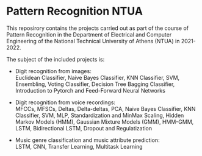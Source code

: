 # Pattern Recognition NTUA

This reposirory contains the projects carried out as part of the course of Pattern Recognition in the Department of Electrical and Computer Engineering of the National Technical University of Athens (NTUA) in 2021-2022.

The subject of the included projects is:
* Digit recognition from images:  
  Euclidean Classifier, Naive Bayes Classifier, KNN Classifier, SVM, Ensembling, Voting Classifier, Decision Tree Bagging Classifier, Introduction to Pytorch and Feed-Forward Neural Networks
  
* Digit recognition from voice recordings:  
  MFCCs, MFSCs, Deltas, Delta-deltas, PCA, Naive Bayes Classifier, KNN Classifier, SVM, MLP, Standardization and MinMax Scaling, Hidden Markov Models (HMM), Gaussian Mixture Models (GMM), HMM-GMM, LSTM, Bidirectional LSTM, Dropout and Regulatization
  
* Music genre classification and music attribute prediction:  
  LSTM, CNN, Transfer Learning, Multitask Learning
